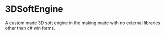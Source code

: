 # 3DSoftEngine
A custom made 3D soft engine in the making made with no external libraries other than c# win forms.
